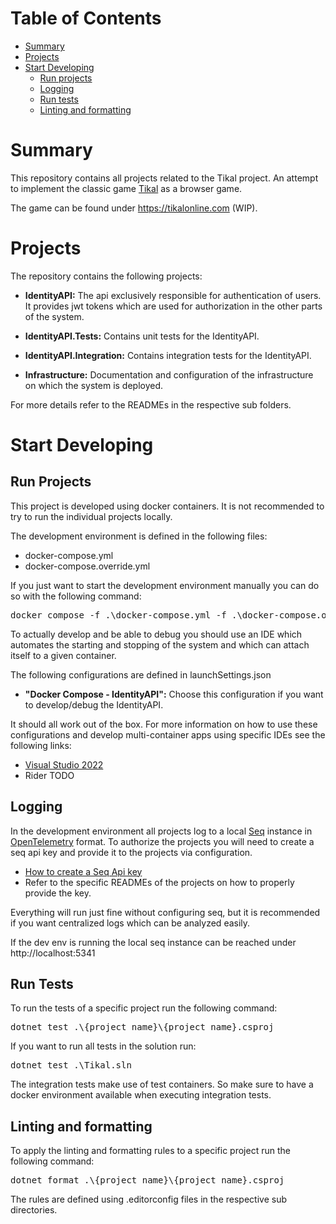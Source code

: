 # Table of Contents
- [Summary](#summary)
- [Projects](#projects)
- [Start Developing](#start-developing)
    - [Run projects](#run-projects)
    - [Logging](#logging)
    - [Run tests](#run-tests)
    - [Linting and formatting](#linting-and-formatting)

# Summary

This repository contains all projects related to the Tikal project. An attempt to implement the classic game [Tikal](https://en.wikipedia.org/wiki/Tikal_(board_game)) as a browser game.

The game can be found under <a>https://tikalonline.com</a> (WIP).

# Projects

The repository contains the following projects:

- **IdentityAPI:** The api exclusively responsible for authentication of users. It provides jwt tokens which are used for authorization in the other parts of the system.
- **IdentityAPI.Tests:** Contains unit tests for the IdentityAPI.
- **IdentityAPI.Integration:** Contains integration tests for the IdentityAPI.

- **Infrastructure:** Documentation and configuration of the infrastructure on which the system is deployed.

For more details refer to the READMEs in the respective sub folders.

# Start Developing

## Run Projects

This project is developed using docker containers. It is not recommended to try to run the individual projects locally. 

The development environment is defined in the following files:

- docker-compose.yml
- docker-compose.override.yml

If you just want to start the development environment manually you can do so with the following command:

<pre>
docker compose -f .\docker-compose.yml -f .\docker-compose.override.yml up -d
</pre>

To actually develop and be able to debug you should use an IDE which automates the starting and stopping of the system and which can attach itself to a given container.

The following configurations are defined in launchSettings.json

- **"Docker Compose - IdentityAPI":** Choose this configuration if you want to develop/debug the IdentityAPI.

It should all work out of the box. For more information on how to use these configurations and develop multi-container apps using specific IDEs see the following links:

- [Visual Studio 2022](https://learn.microsoft.com/en-us/visualstudio/containers/tutorial-multicontainer?view=vs-2022)
- Rider TODO

## Logging

In the development environment all projects log to a local [Seq](https://datalust.co/seq) instance in [OpenTelemetry](https://opentelemetry.io/) format. To authorize the projects you will need to create a seq api key and provide it to the projects via configuration.

- [How to create a Seq Api key](https://docs.datalust.co/docs/api-keys)
- Refer to the specific READMEs of the projects on how to properly provide the key.

Everything will run just fine without configuring seq, but it is recommended if you want centralized logs which can be analyzed easily.

If the dev env is running the local seq instance can be reached under <a>http://localhost:5341</a>

## Run Tests

To run the tests of a specific project run the following command:

<pre>
dotnet test .\{project_name}\{project_name}.csproj
</pre>

If you want to run all tests in the solution run:

<pre>
dotnet test .\Tikal.sln
</pre>

The integration tests make use of test containers. So make sure to have a docker environment available when executing integration tests.

## Linting and formatting

To apply the linting and formatting rules to a specific project run the following command:

<pre>
dotnet format .\{project_name}\{project_name}.csproj
</pre>

The rules are defined using .editorconfig files in the respective sub directories.
